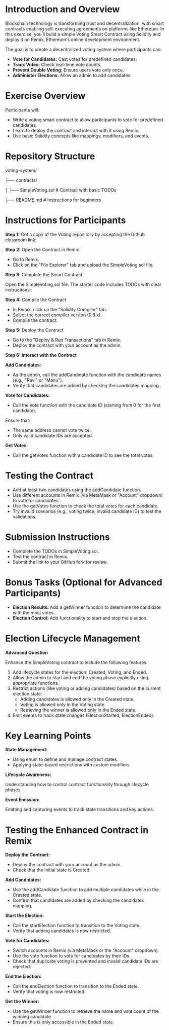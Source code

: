 # Introduction and Overview

Blockchain technology is transforming trust and decentralization, with smart contracts enabling self-executing agreements on platforms like Ethereum. In this exercise, you’ll build a simple Voting Smart Contract using Solidity and deploy it on Remix, Ethereum's online development environment.

The goal is to create a decentralized voting system where participants can:

* **Vote for Candidates:** Cast votes for predefined candidates.
* **Track Votes:** Check real-time vote counts.
* **Prevent Double Voting:** Ensure users vote only once.
* **Administer Elections:** Allow an admin to add candidates.


# Exercise Overview

Participants will:

* Write a voting smart contract to allow participants to vote for predefined candidates.
* Learn to deploy the contract and interact with it using Remix.
* Use basic Solidity concepts like mappings, modifiers, and events.

# Repository Structure

voting-system/

├── contracts/

│      ├── SimpleVoting.sol         # Contract with basic TODOs

├── README.md                    # Instructions for beginners

# Instructions for Participants

**Step 1:** Get a copy of the Voting repository by accepting the Github classroom link:


**Step 2:** Open the Contract in Remix

* Go to Remix.
* Click on the "File Explorer" tab and upload the SimpleVoting.sol file.

**Step 3**: Complete the Smart Contract:

Open the SimpleVoting.sol file. The starter code includes TODOs with clear instructions:

**Step 4:** Compile the Contract

* In Remix, click on the "Solidity Compiler" tab.
* Select the correct compiler version (0.8.x).
* Compile the contract.

**Step 5:** Deploy the Contract
* Go to the "Deploy & Run Transactions" tab in Remix.
* Deploy the contract with your account as the admin.

**Step 6: Interact with the Contract**

**Add Candidates:**
* As the admin, call the addCandidate function with the candidate names (e.g., "Ravi" or "Manu").
* Verify that candidates are added by checking the candidates mapping.

**Vote for Candidates:**
* Call the vote function with the candidate ID (starting from 0 for the first candidate).

Ensure that:

* The same address cannot vote twice.
* Only valid candidate IDs are accepted.

**Get Votes:**
* Call the getVotes function with a candidate ID to see the total votes.

# Testing the Contract
* Add at least two candidates using the addCandidate function.
* Use different accounts in Remix (via MetaMask or "Account" dropdown) to vote for candidates.
* Use the getVotes function to check the total votes for each candidate.
* Try invalid scenarios (e.g., voting twice, invalid candidate ID) to test the validations.

# Submission Instructions
* Complete the TODOs in SimpleVoting.sol.
* Test the contract in Remix.
* Submit the link to your GitHub fork for review.

# Bonus Tasks (Optional for Advanced Participants)
* **Election Results:**
           Add a getWinner function to determine the candidate with the most votes.
* **Election Control:**
           Add functionality to start and stop the election.


# **Election Lifecycle Management**
**Advanced Question**

Enhance the SimpleVoting contract to include the following features:
1. Add lifecycle states for the election: Created, Voting, and Ended.
2. Allow the admin to start and end the voting phase explicitly using appropriate functions.
3. Restrict actions (like voting or adding candidates) based on the current election state: 
     * Adding candidates is allowed only in the Created state.
     * Voting is allowed only in the Voting state.
     * Retrieving the winner is allowed only in the Ended state.
4. Emit events to track state changes (ElectionStarted, ElectionEnded).

# Key Learning Points

**State Management:**
* Using enum to define and manage contract states.
* Applying state-based restrictions with custom modifiers.

**Lifecycle Awareness:**

Understanding how to control contract functionality through lifecycle phases.

**Event Emission:**

Emitting and capturing events to track state transitions and key actions.

# Testing the Enhanced Contract in Remix

**Deploy the Contract:**
* Deploy the contract with your account as the admin.
* Check that the initial state is Created.

**Add Candidates:**
* Use the addCandidate function to add multiple candidates while in the Created state.
* Confirm that candidates are added by checking the candidates mapping.

**Start the Election:**
* Call the startElection function to transition to the Voting state.
* Verify that adding candidates is now restricted.

**Vote for Candidates:**
* Switch accounts in Remix (via MetaMask or the "Account" dropdown).
* Use the vote function to vote for candidates by their IDs.
* Check that duplicate voting is prevented and invalid candidate IDs are rejected.

**End the Election:**
* Call the endElection function to transition to the Ended state.
* Verify that voting is now restricted.

**Get the Winner:**
* Use the getWinner function to retrieve the name and vote count of the winning candidate.
* Ensure this is only accessible in the Ended state.

